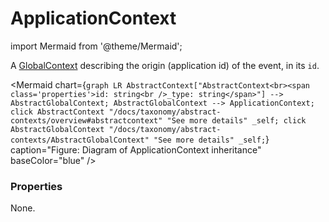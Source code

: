 # ApplicationContext

import Mermaid from '@theme/Mermaid';

A [GlobalContext](/docs/taxonomy/global-contexts) describing the origin (application id) of the event, in its `id`.

<Mermaid chart={`
	graph LR
		AbstractContext["AbstractContext<br><span class='properties'>id: string<br />_type: string</span>"] --> AbstractGlobalContext;
    AbstractGlobalContext --> ApplicationContext;
    click AbstractContext "/docs/taxonomy/abstract-contexts/overview#abstractcontext" "See more details" _self;
    click AbstractGlobalContext "/docs/taxonomy/abstract-contexts/AbstractGlobalContext" "See more details" _self;
`} caption="Figure: Diagram of ApplicationContext inheritance" baseColor="blue" />

### Properties
None.
